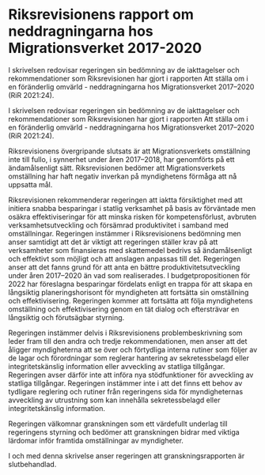 # Riksrevisionens rapport om neddragningarna hos Migrationsverket 2017-2020

I skrivelsen redovisar regeringen sin bedömning av de iakttagelser och rekommendationer som Riksrevisionen har gjort i rapporten Att ställa om i en föränderlig omvärld - neddragningarna hos Migrationsverket 2017–2020 (RiR 2021:24).

I skrivelsen redovisar regeringen sin bedömning av de iakttagelser och rekommendationer som Riksrevisionen har gjort i rapporten Att ställa om i en föränderlig omvärld - neddragningarna hos Migrationsverket 2017–2020 (RiR 2021:24).

Riksrevisionens övergripande slutsats är att Migrationsverkets omställning inte till fullo, i synnerhet under åren 2017–2018, har genomförts på ett ändamålsenligt sätt. Riksrevisionen bedömer att Migrationsverkets omställning har haft negativ inverkan på myndighetens förmåga att nå uppsatta mål.

Riksrevisionen rekommenderar regeringen att iaktta försiktighet med att initiera snabba besparingar i statlig verksamhet på basis av förväntade men osäkra effektiviseringar för att minska risken för kompetensförlust, avbruten verksamhetsutveckling och försämrad produktivitet i samband med omställningar. Regeringen instämmer i Riksrevisionens bedömning men anser samtidigt att det är viktigt att regeringen ställer krav på att verksamheter som finansieras med skattemedel bedrivs så ändamålsenligt och effektivt som möjligt och att anslagen anpassas till det. Regeringen anser att det fanns grund för att anta en bättre produktivitetsutveckling under åren 2017–2020 än vad som realiserades. I budgetpropositionen för 2022 har föreslagna besparingar fördelats enligt en trappa för att skapa en långsiktig planeringshorisont för myndigheten att fortsätta sin omställning och effektivisering. Regeringen kommer att fortsätta att följa myndighetens omställning och effektivisering genom en tät dialog och eftersträvar en långsiktig och förutsägbar styrning.

Regeringen instämmer delvis i Riksrevisionens problembeskrivning som leder fram till den andra och tredje rekommendationen, men anser att det åligger myndigheterna att se över och förtydliga interna rutiner som följer av de lagar och förordningar som reglerar hantering av sekretessbelagd eller integritetskänslig information eller avveckling av statliga tillgångar.
Regeringen avser därför inte att införa nya stödfunktioner för avveckling av statliga tillgångar. Regeringen instämmer inte i att det finns ett behov av tydligare reglering och rutiner från regeringens sida för myndigheternas avveckling av utrustning som kan innehålla sekretessbelagd eller integritetskänslig information.

Regeringen välkomnar granskningen som ett värdefullt underlag till regeringens styrning och bedömer att granskningen bidrar med viktiga lärdomar inför framtida omställningar av myndigheter.

I och med denna skrivelse anser regeringen att granskningsrapporten är slutbehandlad.
